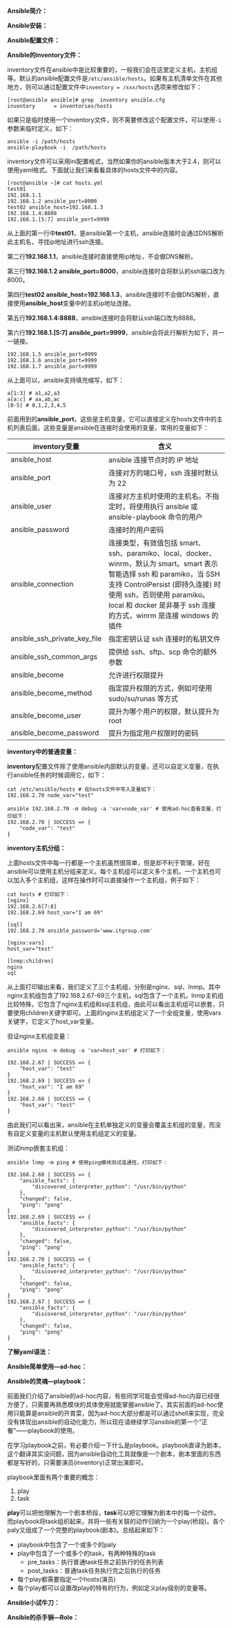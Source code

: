 **Ansible简介：**



**Ansible安装：**



**Ansible配置文件：**



**Ansible的inventory文件：**

  inventory文件在ansible中是比较重要的，一般我们会在这里定义主机，主机组等。默认的ansible配置文件是`/etc/ansible/hosts`。如果有主机清单文件在其他地方，则可以通过配置文件中`inventory = /xxx/hosts`选项来修改如下：

```shell
[root@ansible ansible]# grep  inventory ansible.cfg
inventory      = inventories/hosts
```

  如果只是临时使用一个inventory文件，则不需要修改这个配置文件，可以使用`-i`参数来临时定义，如下：

```shell
ansible -i /path/hosts
ansible-playbook -i  /path/hosts
```

  inventory文件可以采用ini配置格式，当然如果你的ansible版本大于2.4，则可以使用yaml格式。下面就让我们来看看具体的hosts文件中的内容。

```shell
[root@ansible ~]# cat hosts.yml
test01
192.168.1.1
192.168.1.2 ansible_port=8000
test02 ansible_host=192.168.1.3
192.168.1.4:8888
192.168.1.[5:7] ansible_port=9999
```

  从上面的第一行中**test01**，是ansible第一个主机，ansible连接时会通过DNS解析此主机名，寻找ip地址进行ssh连接。

  第二行**192.168.1.1**，ansible连接时直接使用ip地址，不会做DNS解析。

  第三行**192.168.1.2 ansible_port=8000**，ansible连接时会将默认的ssh端口改为8000。

  第四行**test02 ansible_host=192.168.1.3**，ansible连接时不会做DNS解析，直接使用**ansible_host**变量中的主机ip地址连接。

  第五行**192.168.1.4:8888**，ansible连接时会将默认ssh端口改为8888。

  第六行**192.168.1.[5:7] ansible_port=9999**，ansible会将此行解析为如下，并一一链接。

```shell
192.168.1.5 ansible_port=9999
192.168.1.6 ansible_port=9999
192.168.1.7 ansible_port=9999
```

  从上面可以，ansible支持填充缩写，如下：

```shell
a[1:3] # a1,a2,a3
a[a:c] # aa,ab,ac
[0-5] # 0,1,2,3,4,5
```

前面用到的**ansible_port**，这些是主机变量，它可以直接定义在hosts文件中的主机列表后面，这些变量是ansible在连接时会使用的变量，常用的变量如下：

| inventory变量                | 含义                                                         |
| ---------------------------- | ------------------------------------------------------------ |
| ansible_host                 | ansible 连接节点时的 IP 地址                                 |
| ansible_port                 | 连接对方的端口号，ssh 连接时默认为 22                        |
| ansible_user                 | 连接对方主机时使用的主机名。不指定时，将使用执行 ansible 或 ansible-playbook 命令的用户 |
| ansible_password             | 连接时的用户密码                                             |
| ansible_connection           | 连接类型，有效值包括 smart、ssh、paramiko、local、docker、winrm，默认为 smart。smart 表示智能选择 ssh 和 paramiko，当 SSH 支持 ControlPersist (即持久连接) 时使用 ssh，否则使用 paramiko。local 和 docker 是非基于 ssh 连接的方式，winrm 是连接 windows 的插件 |
| ansible_ssh_private_key_file | 指定密钥认证 ssh 连接时的私钥文件                            |
| ansible_ssh_common_args      | 提供给 ssh、sftp、scp 命令的额外参数                         |
| ansible_become               | 允许进行权限提升                                             |
| ansible_become_method        | 指定提升权限的方式，例如可使用 sudo/su/runas 等方式          |
| ansible_become_user          | 提升为哪个用户的权限，默认提升为 root                        |
| ansible_become_password      | 提升为指定用户权限时的密码                                   |

**inventory中的普通变量：**

 **inventory**配置文件除了使用ansible内部默认的变量，还可以自定义变量，在执行ansible任务的时候调用它，如下：

```shell
cat /etc/ansible/hosts # 在hosts文件中写入变量如下：
192.168.2.70 node_var="test"

ansible 192.168.2.70 -m debug -a 'var=node_var' # 使用ad-hoc查看变量，打印如下：
192.168.2.70 | SUCCESS => {
    "node_var": "test"
}
```

**inventory主机分组：**

  上面hosts文件中每一行都是一个主机虽然很简单，但是却不利于管理，好在ansible可以使用主机分组来定义。每个主机组可以定义多个主机，一个主机也可以加入多个主机组，这样在操作时可以直接操作一个主机组，例子如下：

```shell
cat hosts # 打印如下：
[nginx]
192.168.2.6[7:8]
192.168.2.69 host_var="I am 69"

[sql]
192.168.2.70 ansible_password='www.itgroup.com'

[nginx:vars]
host_var="test"

[lnmp:children]
nginx
sql
```

  从上面打印输出来看，我们定义了三个主机组，分别是nginx、sql、lnmp。其中nginx主机组包含了192.168.2.67-69三个主机，sql包含了一个主机，lnmp主机组比较特殊，它包含了nginx主机组和sql主机组，由此可以看出主机组可以嵌套，只要使用children关键字即可。上面的nginx主机组定义了一个全组变量，使用vars关键字，它定义了host_var变量。

  验证nginx主机组变量：

```shell
ansible nginx -m debug -a 'var=host_var' # 打印如下：

192.168.2.67 | SUCCESS => {
    "host_var": "test"
}
192.168.2.69 | SUCCESS => {
    "host_var": "I am 69"
}
192.168.2.68 | SUCCESS => {
    "host_var": "test"
}

```

  由此我们可以看出来，ansible在主机单独定义的变量会覆盖主机组的变量，而没有自定义变量的主机默认使用主机组定义的变量。

  测试lnmp嵌套主机组：

```shell
ansible lnmp -m ping # 使用ping模块测试连通性，打印如下：

192.168.2.68 | SUCCESS => {
    "ansible_facts": {
        "discovered_interpreter_python": "/usr/bin/python"
    },
    "changed": false,
    "ping": "pong"
}
192.168.2.69 | SUCCESS => {
    "ansible_facts": {
        "discovered_interpreter_python": "/usr/bin/python"
    },
    "changed": false,
    "ping": "pong"
}
192.168.2.70 | SUCCESS => {
    "ansible_facts": {
        "discovered_interpreter_python": "/usr/bin/python"
    },
    "changed": false,
    "ping": "pong"
}
192.168.2.67 | SUCCESS => {
    "ansible_facts": {
        "discovered_interpreter_python": "/usr/bin/python"
    },
    "changed": false,
    "ping": "pong"
}
```









**了解yaml语法：**



**Ansible简单使用—ad-hoc：**



**Ansible的灵魂—playbook：**

  前面我们介绍了ansible的ad-hoc内容，有些同学可能会觉得ad-hoc内容已经很方便了，只需要再熟悉模块的具体使用就能掌握ansible了。其实前面的ad-hoc使用只能算是ansible的开胃菜，因为ad-hoc大部分都是可以通过shell来实现，完全没有体现出ansible的自动化能力，所以现在请继续学习ansible的第一个“正餐”——playbook的使用。

  在学习playbook之前，有必要介绍一下什么是playbook。playbook直译为剧本，这个翻译其实没问题，因为ansible自动化工具就像是一个剧本，剧本里面的东西都是写好的，只需要演员(inventory)正常出演即可。

  playbook里面有两个重要的概念：

1. play
2. task

  **play**可以把他理解为一个剧本桥段，**task**可以把它理解为剧本中的每一个动作。而playbook将task组织起来，并将一些有关联的动作归纳为一个play(桥段)。各个paly又组成了一个完整的playbook(剧本)。总结起来如下：

- playbook中包含了一个或多个的paly
- play中包含了一个或多个的task，有两种特殊的task
  - pre_tasks：执行普通task任务之前执行的任务列表
  - post_tasks：普通task任务执行完之后执行的任务
- 每个play都需要指定一个hosts(演员)
- 每个play都可以设置改play的特有的行为，例如定义play级别的变量等。









**Ansible小试牛刀：**



**Ansible的杀手锏—Role：**




